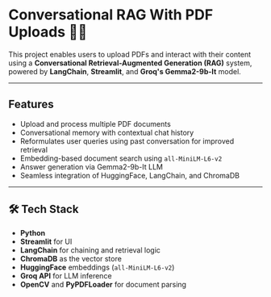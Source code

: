 # Conversational RAG With PDF Uploads 🧠📄

This project enables users to upload PDFs and interact with their content using a **Conversational Retrieval-Augmented Generation (RAG)** system, powered by **LangChain**, **Streamlit**, and **Groq's Gemma2-9b-It** model.

---

## Features

- Upload and process multiple PDF documents
- Conversational memory with contextual chat history
- Reformulates user queries using past conversation for improved retrieval
- Embedding-based document search using `all-MiniLM-L6-v2`
- Answer generation via Gemma2-9b-It LLM
- Seamless integration of HuggingFace, LangChain, and ChromaDB

---

## 🛠️ Tech Stack

- **Python**
- **Streamlit** for UI
- **LangChain** for chaining and retrieval logic
- **ChromaDB** as the vector store
- **HuggingFace** embeddings (`all-MiniLM-L6-v2`)
- **Groq API** for LLM inference
- **OpenCV** and **PyPDFLoader** for document parsing
